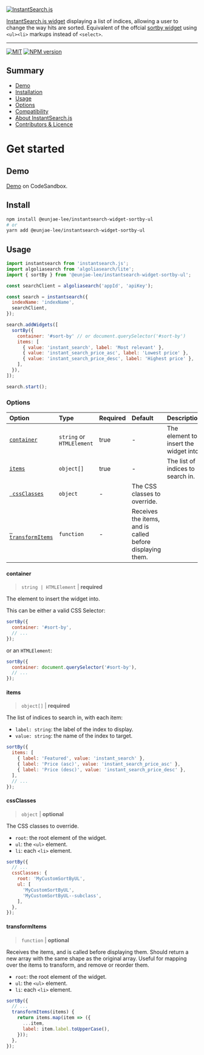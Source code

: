 <p align="left">
  <a href="https://www.algolia.com/doc/guides/building-search-ui/what-is-instantsearch/js/">
    <img alt="InstantSearch.js" src="https://i.ibb.co/60fJjFy/Widget-banner-tmp.png">
  </a>
</p>

[InstantSearch.js widget](https://www.algolia.com/?utm_source=instantsearch.js&utm_campaign=repository) displaying a list of indices, allowing a user to change the way hits are sorted. Equivalent of the offcial [sortby widget](https://www.algolia.com/doc/api-reference/widgets/sort-by/js/) using `<ul><li>` markups instead of `<select>`.

---

[![MIT](https://img.shields.io/npm/l/@eunjae-lee/instantsearch-widget-sortby-ul)](./LICENSE) [![NPM version](http://img.shields.io/npm/v/@eunjae-lee/instantsearch-widget-sortby-ul.svg)](https://npmjs.org/package/@eunjae-lee/instantsearch-widget-sortby-ul)

## Summary

- [Demo](#demo)
- [Installation](#install)
- [Usage](#usage)
- [Options](#options)
- [Compatibility](#compatibility)
- [About InstantSearch.js](#learn-more-about-instantsearchjs)
- [Contributors & Licence](#contributors--licence)

# Get started

## Demo

[Demo](https://codesandbox.io/s/github/eunjae-lee/js-sort-by/tree/main/example?file=/index.ts) on CodeSandbox.

## Install

```bash
npm install @eunjae-lee/instantsearch-widget-sortby-ul
# or
yarn add @eunjae-lee/instantsearch-widget-sortby-ul
```

## Usage

```js
import instantsearch from 'instantsearch.js';
import algoliasearch from 'algoliasearch/lite';
import { sortBy } from '@eunjae-lee/instantsearch-widget-sortby-ul';

const searchClient = algoliasearch('appId', 'apiKey');

const search = instantsearch({
  indexName: 'indexName',
  searchClient,
});

search.addWidgets([
  sortBy({
    container: '#sort-by' // or document.querySelector('#sort-by')
    items: [
      { value: 'instant_search', label: 'Most relevant' },
      { value: 'instant_search_price_asc', label: 'Lowest price' },
      { value: 'instant_search_price_desc', label: 'Highest price' },
    ],
  }),
]);

search.start();
```

### Options

| Option | Type | Required | Default | Description |
| :-- | :-- | :-- | :-- | --- |
| [`container`](#container) | `string` or `HTMLElement` | true | - | The element to insert the widget into. |
| [`items`](#items) | `object[]` | true | - | The list of indices to search in. |
| [` cssClasses`](#cssclasses) | `object` | - | The CSS classes to override. |
| [` transformItems`](#transformitems) | `function` | - | Receives the items, and is called before displaying them. |

#### container

> `string | HTMLElement` | **required**

The element to insert the widget into.

This can be either a valid CSS Selector:

```js
sortBy({
  container: '#sort-by',
  // ...
});
```

or an `HTMLElement`:

```js
sortBy({
  container: document.querySelector('#sort-by'),
  // ...
});
```

#### items

> `object[]` | **required**

The list of indices to search in, with each item:

- `label: string`: the label of the index to display.
- `value: string`: the name of the index to target.

```js
sortBy({
  items: [
    { label: 'Featured', value: 'instant_search' },
    { label: 'Price (asc)', value: 'instant_search_price_asc' },
    { label: 'Price (desc)', value: 'instant_search_price_desc' },
  ],
  // ...
});
```

#### cssClasses

> `object` | **optional**

The CSS classes to override.

- `root`: the root element of the widget.
- `ul`: the `<ul>` element.
- `li`: each `<li>` element.

```js
sortBy({
  // ...
  cssClasses: {
    root: 'MyCustomSortByUL',
    ul: [
      'MyCustomSortByUL',
      'MyCustomSortByUL--subclass',
    ],
  },
});
```

#### transformItems

> `function` | **optional**

Receives the items, and is called before displaying them. Should return a new array with the same shape as the original array. Useful for mapping over the items to transform, and remove or reorder them.

- `root`: the root element of the widget.
- `ul`: the `<ul>` element.
- `li`: each `<li>` element.

```js
sortBy({
  // ...
  transformItems(items) {
    return items.map(item => ({
      ...item,
      label: item.label.toUpperCase(),
    }));
  },
});
```
